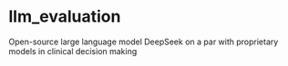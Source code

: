 # llm_evaluation
Open-source large language model DeepSeek on a par with proprietary models in clinical decision making
